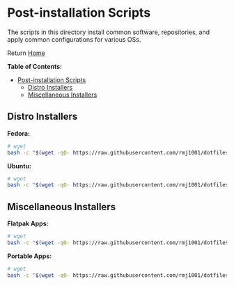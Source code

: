 # Post-installation Scripts

The scripts in this directory install common software, repositories, and apply
common configurations for various OSs.

Return [Home](../../README.md)

__Table of Contents:__

- [Post-installation Scripts](#post-installation-scripts)
  - [Distro Installers](#distro-installers)
  - [Miscellaneous Installers](#miscellaneous-installers)

## Distro Installers

__Fedora:__

```bash
# wget
bash -c "$(wget -qO- https://raw.githubusercontent.com/rmj1001/dotfiles/main/files/Postinstallers/fedora.sh)"
```

__Ubuntu:__

```bash
# wget
bash -c "$(wget -qO- https://raw.githubusercontent.com/rmj1001/dotfiles/main/files/Postinstallers/ubuntu.sh)" 
```

## Miscellaneous Installers

__Flatpak Apps:__

```bash
# wget
bash -c "$(wget -qO- https://raw.githubusercontent.com/rmj1001/dotfiles/main/files/Postinstallers/helpers/flatconfig.sh)"
```

__Portable Apps:__

```bash
# wget
bash -c "$(wget -qO- https://raw.githubusercontent.com/rmj1001/dotfiles/main/files/Postinstallers/helpers/portableApps.sh)"
```

